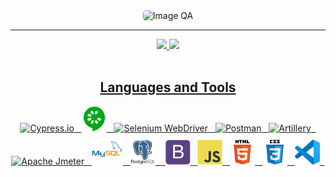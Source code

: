 

<div align="center">
  <img style="border-radius: 5px;"alt="Image QA" src="https://i.ibb.co/86ZpJCL/banner.png">
</div>

<hr>
<div align="center">
  <a href="https://github.com/KatarinaMariano-QA">
  <img height="180em" src="https://github-readme-stats.vercel.app/api?username=KatarinaMariano-QA&show_icons=true&theme=algolia&include_all_commits=true&count_private=true"/>
  <img height="180em" src="https://github-readme-stats.vercel.app/api/top-langs/?username=KatarinaMariano-QA&layout=compact&langs_count=10&theme=algolia"/>
</div>

<div align="center" style="display: inline_block "><br>
  <h2>Languages and Tools</h2>
  <img alt="Cypress.io" width="40" src="https://raw.githubusercontent.com/simple-icons/simple-icons/6e46ec1fc23b60c8fd0d2f2ff46db82e16dbd75f/icons/cypress.svg" />&nbsp;&nbsp;
  <img alt="Cucumber" width="40" src="https://raw.githubusercontent.com/devicons/devicon/master/icons/cucumber/cucumber-plain.svg" />&nbsp;&nbsp;
  <img alt="Selenium WebDriver" width="35" src="https://www.selenium.dev/images/logos/webdriver.svg">&nbsp;&nbsp;
  <img alt="Postman" width="40" src="https://camo.githubusercontent.com/93b32389bf746009ca2370de7fe06c3b5146f4c99d99df65994f9ced0ba41685/68747470733a2f2f7777772e766563746f726c6f676f2e7a6f6e652f6c6f676f732f676574706f73746d616e2f676574706f73746d616e2d69636f6e2e737667">&nbsp;&nbsp;
  <img alt="Artillery" width="35" src="https://artillery.io/docs/img/artillery-logo-notext.png">&nbsp;&nbsp;
  <img alt="Apache Jmeter" width="100" src="https://jmeter.apache.org/images/logo.svg">&nbsp;&nbsp;
  <img alt="MySql" width="50" src="https://raw.githubusercontent.com/devicons/devicon/master/icons/mysql/mysql-original-wordmark.svg">&nbsp;&nbsp;
  <img alt="PostgreSql" width="40" src="https://raw.githubusercontent.com/devicons/devicon/master/icons/postgresql/postgresql-original-wordmark.svg"> &nbsp;&nbsp;
  <img alt="Bootstrap" width="40" src="https://raw.githubusercontent.com/devicons/devicon/master/icons/bootstrap/bootstrap-plain.svg">&nbsp;&nbsp;
  <img alt="Javascript" width="40" src="https://raw.githubusercontent.com/devicons/devicon/master/icons/javascript/javascript-original.svg">&nbsp;&nbsp;
  <img alt="Html" width="40" src="https://raw.githubusercontent.com/devicons/devicon/master/icons/html5/html5-original-wordmark.svg">&nbsp;&nbsp;
  <img alt="Css" width="40" src="https://raw.githubusercontent.com/devicons/devicon/master/icons/css3/css3-original-wordmark.svg">&nbsp;&nbsp;
  <img alt="VS Code" width="40" src="https://raw.githubusercontent.com/github/explore/80688e429a7d4ef2fca1e82350fe8e3517d3494d/topics/visual-studio-code/visual-studio-code.png">&nbsp;&nbsp;
 
</div>
  
 ##
 
  
  
